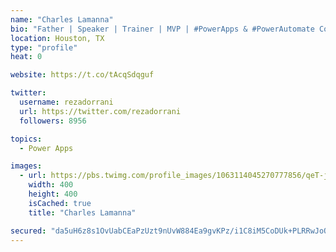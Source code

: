 ```yaml
---
name: "Charles Lamanna"
bio: "Father | Speaker | Trainer | MVP | #PowerApps & #PowerAutomate Community Super User | YouTuber Right-pointing triangle http://youtube.com/c/rezadorrani | Learn - Share - Clockwise rightwards and leftwards open circle arrows"
location: Houston, TX
type: "profile"
heat: 0

website: https://t.co/tAcqSdqguf

twitter:
  username: rezadorrani
  url: https://twitter.com/rezadorrani
  followers: 8956

topics:
  - Power Apps

images:
  - url: https://pbs.twimg.com/profile_images/1063114045270777856/qeT-jpWr_400x400.jpg
    width: 400
    height: 400
    isCached: true
    title: "Charles Lamanna"

secured: "da5uH6z8s1OvUabCEaPzUzt9nUvW884Ea9gvKPz/i1C8iM5CoDUk+PLRRwJoQFXxbjK3hzfncv1XnfeLOmgufblW76GaVmnS8pw+EV8b31nb2y6DdfP/NK1URNKeO5njGWJfILANUPwHcnyvLjqcZUwlqp/BZEUvLQjxEHeD/SD5db7BeFURKnVGH2IrNbWMjjwTgQms5PGy2Qmc80tiJUAusWDQ0P0X0D0+WioNlIFXAwGSOPPGxiboDxoM2k9Tj/HQkG2C/nA6l76dEJVrNluLcu2aTaS7XPMVDyH3VdUrxeYRbuu1wiC1a6Ogy0Kk3Fcf5LISsbIdyX6wUd2UcXBSpFzRz8/OtwOaPCjXaN4qAwy8DcHHfcGK4q6m00fGGcvmkt5zmCrwzfIF8A1suZ88iGWkpmwPXryslofNq3E=;jBYm/Kk+G2qUUb4aos3q1w=="
---
```


